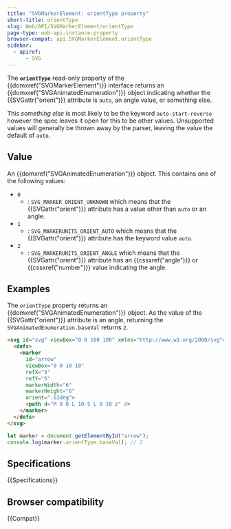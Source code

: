```yaml
---
title: "SVGMarkerElement: orientType property"
short-title: orientType
slug: Web/API/SVGMarkerElement/orientType
page-type: web-api-instance-property
browser-compat: api.SVGMarkerElement.orientType
sidebar:
  - apiref:
      - SVG
---
```


The **`orientType`** read-only property of the {{domxref("SVGMarkerElement")}} interface returns an {{domxref("SVGAnimatedEnumeration")}} object indicating whether the {{SVGattr("orient")}} attribute is `auto`, an angle value, or something else.

This _something else_ is most likely to be the keyword `auto-start-reverse` however the spec leaves it open for this to be other values. Unsupported values will generally be thrown away by the parser, leaving the value the default of `auto`.

## Value

An {{domxref("SVGAnimatedEnumeration")}} object. This contains one of the following values:

- `0`
  - : `SVG_MARKER_ORIENT_UNKNOWN` which means that the {{SVGattr("orient")}} attribute has a value other than `auto` or an angle.
- `1`
  - : `SVG_MARKERUNITS_ORIENT_AUTO` which means that the {{SVGattr("orient")}} attribute has the keyword value `auto`.
- `2`
  - : `SVG_MARKERUNITS_ORIENT_ANGLE` which means that the {{SVGattr("orient")}} attribute has an {{cssxref("angle")}} or {{cssxref("number")}} value indicating the angle.

## Examples

The `orientType` property returns an {{domxref("SVGAnimatedEnumeration")}} object. As the value of the {{SVGattr("orient")}} attribute is an angle, returning the `SVGAnimatedEnumeration.baseVal` returns `2`.

```html
<svg id="svg" viewBox="0 0 100 100" xmlns="http://www.w3.org/2000/svg">
  <defs>
    <marker
      id="arrow"
      viewBox="0 0 10 10"
      refX="5"
      refY="5"
      markerWidth="6"
      markerHeight="6"
      orient=".63deg">
      <path d="M 0 0 L 10 5 L 0 10 z" />
    </marker>
  </defs>
</svg>
```

```js
let marker = document.getElementById("arrow");
console.log(marker.orientType.baseVal); // 2
```

## Specifications

{{Specifications}}

## Browser compatibility

{{Compat}}

